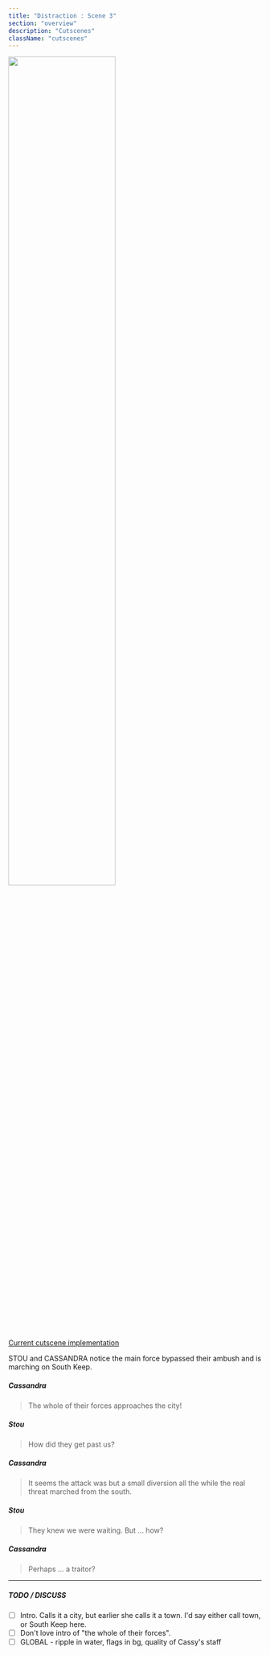 ```yaml
---
title: "Distraction : Scene 3"
section: "overview"
description: "Cutscenes"
className: "cutscenes"
---
```


<img src="/images/wiki/cutscenes/03_Distraction_02.jpg?raw=1" width="65%" />

[Current cutscene implementation](https://www.dropbox.com/s/1kznghta1v4uhb3/V4b-Scene03-PerhapsATraitor.mov?raw=1)

STOU and CASSANDRA notice the main force bypassed their ambush and is marching on South Keep.

##### Cassandra

> The whole of their forces approaches the city!

##### Stou

> How did they get past us?

##### Cassandra

> It seems the attack was but a small diversion all the while the real threat marched from the south.

##### Stou

> They knew we were waiting. But ... how?

##### Cassandra

> Perhaps ... a traitor?

***

##### TODO / DISCUSS

- [ ] Intro. Calls it a city, but earlier she calls it a town. I'd say either call town, or South Keep here.
- [ ] Don't love intro of "the whole of their forces".
- [ ] GLOBAL - ripple in water, flags in bg, quality of Cassy's staff